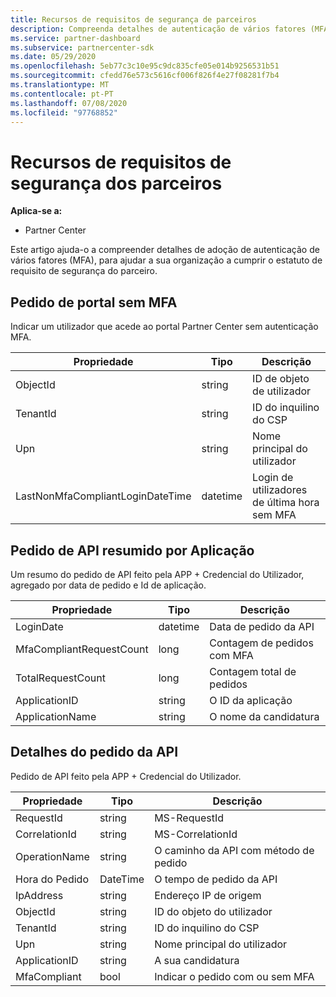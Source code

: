 ```yaml
---
title: Recursos de requisitos de segurança de parceiros
description: Compreenda detalhes de autenticação de vários fatores (MFA) para satisfazer os Requisitos de Segurança dos Parceiros.
ms.service: partner-dashboard
ms.subservice: partnercenter-sdk
ms.date: 05/29/2020
ms.openlocfilehash: 5eb77c3c10e95c9dc835cfe05e014b9256531b51
ms.sourcegitcommit: cfedd76e573c5616cf006f826f4e27f08281f7b4
ms.translationtype: MT
ms.contentlocale: pt-PT
ms.lasthandoff: 07/08/2020
ms.locfileid: "97768852"
---
```

# <a name="partner-security-requirements-resources"></a>Recursos de requisitos de segurança dos parceiros

**Aplica-se a:**

- Partner Center

Este artigo ajuda-o a compreender detalhes de adoção de autenticação de vários fatores (MFA), para ajudar a sua organização a cumprir o estatuto de requisito de segurança do parceiro. 

## <a name="portal-request-without-mfa"></a>Pedido de portal sem MFA

Indicar um utilizador que acede ao portal Partner Center sem autenticação MFA.

| Propriedade                            | Tipo            | Descrição                           |
|-------------------------------------|-----------------|---------------------------------------|
| ObjectId                            | string          | ID de objeto de utilizador                        |
| TenantId                            | string          | ID do inquilino do CSP                         |
| Upn                                 | string          | Nome principal do utilizador                   |
| LastNonMfaCompliantLoginDateTime    | datetime        | Login de utilizadores de última hora sem MFA |


## <a name="api-request-summarized-by-application"></a>Pedido de API resumido por Aplicação

Um resumo do pedido de API feito pela APP + Credencial do Utilizador, agregado por data de pedido e Id de aplicação.

| Propriedade                            | Tipo            | Descrição               |
|-------------------------------------|-----------------|---------------------------|
| LoginDate                           | datetime        | Data de pedido da API          |
| MfaCompliantRequestCount            | long            | Contagem de pedidos com MFA    |
| TotalRequestCount                   | long            | Contagem total de pedidos       |
| ApplicationID                       | string          | O ID da aplicação        |
| ApplicationName                     | string          | O nome da candidatura      |


## <a name="api-request-details"></a>Detalhes do pedido da API

Pedido de API feito pela APP + Credencial do Utilizador. 

| Propriedade                            | Tipo            | Descrição                              |
|-------------------------------------|-----------------|------------------------------------------|
| RequestId                           | string          | MS-RequestId                             |
| CorrelationId                       | string          | MS-CorrelationId                         |
| OperationName                       | string          | O caminho da API com método de pedido         |
| Hora do Pedido                     | DateTime        | O tempo de pedido da API                     |
| IpAddress                           | string          | Endereço IP de origem                        |
| ObjectId                            | string          | ID do objeto do utilizador                           |
| TenantId                            | string          | ID do inquilino do CSP                            |
| Upn                                 | string          | Nome principal do utilizador                      |
| ApplicationID                       | string          | A sua candidatura                         |
| MfaCompliant                        | bool            | Indicar o pedido com ou sem MFA |
